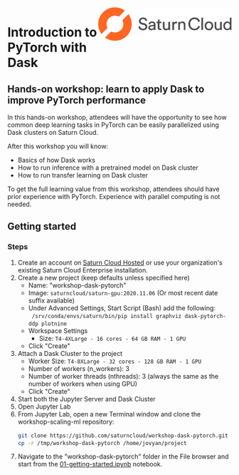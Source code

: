<img style="float: right" src="img/saturn_logo.png" width="300" />

# Introduction to PyTorch with Dask

## Hands-on workshop: learn to apply Dask to improve PyTorch performance

In this hands-on workshop, attendees will have the opportunity to see how common deep learning tasks in PyTorch can be easily parallelized using Dask clusters on Saturn Cloud.

After this workshop you will know:
- Basics of how Dask works
- How to run inference with a pretrained model on Dask cluster
- How to run transfer learning on Dask cluster

To get the full learning value from this workshop, attendees should have prior experience with PyTorch. Experience with parallel computing is not needed.

## Getting started

### Steps

1. Create an account on [Saturn Cloud Hosted](https://accounts.community.saturnenterprise.io/register) or use your organization's existing Saturn Cloud Enterprise installation. 
1. Create a new project (keep defaults unless specified here)
    - Name: "workshop-dask-pytorch"
    - Image: `saturncloud/saturn-gpu:2020.11.06` (Or most recent date suffix available)
    - Under Advanced Settings, Start Script (Bash) add the following:   
    ` /srv/conda/envs/saturn/bin/pip install graphviz dask-pytorch-ddp plotnine`
    - Workspace Settings
        - Size: `T4-4XLarge - 16 cores - 64 GB RAM - 1 GPU`
    - Click "Create"
1. Attach a Dask Cluster to the project
    - Worker Size: `T4-8XLarge - 32 cores - 128 GB RAM - 1 GPU`
    - Number of workers (n_workers): 3
    - Number of worker threads (nthreads): 3 (always the same as the number of workers when using GPU)
    - Click "Create"
1. Start both the Jupyter Server and Dask Cluster
1. Open Jupyter Lab
1. From Jupyter Lab, open a new Terminal window and clone the workshop-scaling-ml repository:
    ```bash
    git clone https://github.com/saturncloud/workshop-dask-pytorch.git /tmp/workshop-dask-pytorch
    cp -r /tmp/workshop-dask-pytorch /home/jovyan/project
    ```
1. Navigate to the "workshop-dask-pytorch" folder in the File browser and start from the [01-getting-started.ipynb](01-getting-started.ipynb) notebook.


<!-- ### Screenshots

The project from the Saturn UI should look something like this:

![project](img/project.png)

JupyterLab should look like this:

![jupyterlab](img/jupyterlab.png) -->
